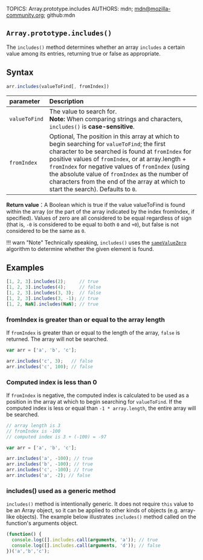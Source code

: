 TOPICS: Array.prototype.includes
AUTHORS: mdn; mdn@mozilla-community.org; github:mdn

## `Array.prototype.includes()`

The `includes()` method determines whether an array `includes` a certain value among its entries,
returning true or false as appropriate.

## Syntax

```javascript
arr.includes(valueToFind[, fromIndex])
```

| parameter | Description |
| :-- | :-- |
| `valueToFind` | The value to search for. <br>**Note:** When comparing strings and characters, `includes()` is **case-sensitive**. |
| `fromIndex` | Optional, The position in this array at which to begin searching for `valueToFind`; the first character to be searched is found at `fromIndex` for positive values of `fromIndex`, or at array.length + `fromIndex` for negative values of `fromIndex` (using the absolute value of `fromIndex` as the number of characters from the end of the array at which to start the search). Defaults to `0`. |

**Return value**：A Boolean which is true if the value valueToFind is found within the array (or the
part of the array indicated by the index fromIndex, if specified). Values of zero are all considered
to be equal regardless of sign (that is, `-0` is considered to be equal to both `0` and `+0`),
but false is not considered to be the same as `0`.

!!! warn "Note"
    Technically speaking, `includes()` uses the [`sameValueZero`](/en/webfrontend/sameValueZero)
    algorithm to determine whether the given element is found.

## Examples

```javascript
[1, 2, 3].includes(2);     // true
[1, 2, 3].includes(4);     // false
[1, 2, 3].includes(3, 3);  // false
[1, 2, 3].includes(3, -1); // true
[1, 2, NaN].includes(NaN); // true
```

### fromIndex is greater than or equal to the array length

If `fromIndex` is greater than or equal to the length of the array, `false` is returned. The array will
not be searched.

```javascript
var arr = ['a', 'b', 'c'];

arr.includes('c', 3);   // false
arr.includes('c', 100); // false
```

### Computed index is less than 0

If `fromIndex` is negative, the computed index is calculated to be used as a position in the array
at which to begin searching for `valueToFind`. If the computed index is less or equal than
`-1 * array.length`, the entire array will be searched.

```javascript
// array length is 3
// fromIndex is -100
// computed index is 3 + (-100) = -97

var arr = ['a', 'b', 'c'];

arr.includes('a', -100); // true
arr.includes('b', -100); // true
arr.includes('c', -100); // true
arr.includes('a', -2); // false
```

### includes() used as a generic method

`includes()` method is intentionally generic. It does not require `this` value to be an Array object,
so it can be applied to other kinds of objects (e.g. array-like objects). The example below illustrates
`includes()` method called on the function's arguments object.

```javascript
(function() {
  console.log([].includes.call(arguments, 'a')); // true
  console.log([].includes.call(arguments, 'd')); // false
})('a','b','c');
```
